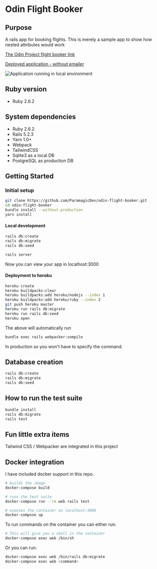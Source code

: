 # Odin Flight Booker

## Purpose

A rails app for booking flights.
This is merely a sample app to show how nested attributes would work

[The Odin Project flight
booker link](https://www.theodinproject.com/courses/ruby-on-rails/lessons/building-advanced-forms?ref=lnav#assignment)


[Deployed application - without emailer](https://paramagic-flight-booker.herokuapp.com/)

![Application running in local environment](https://gfycat.com/mealyfavoritedormouse)

## Ruby version

- Ruby 2.6.2

## System dependencies

- Ruby 2.6.2
- Rails 5.2.3
- Yarn 1.0+
- Webpack
- TailwindCSS
- Sqlite3 as a local DB
- PostgreSQL as production DB

## Getting Started

### Initial setup

```bash
git clone https://github.com/ParamagicDev/odin-flight-booker.git
cd odin-flight-booker
bundle install --without-production
yarn install
```

#### Local development

```bash
rails db:create
rails db:migrate
rails db:seed
```

```bash
rails server
```

Now you can view your app in localhost:3000

#### Deployment to heroku

```bash
heroku create
heroku buildpacks:clear
heroku buildpacks:add heroku/nodejs --index 1
heroku buildpacks:add heroku/ruby --index 2
git push heroku master
heroku run rails db:migrate
heroku run rails db:seed
heroku open
```

The above will automatically run

```bash
bundle exec rails webpacker:compile
```

In production so you won't have to specify the command.

## Database creation

```bash
rails db:create
rails db:migrate
rails db:seed
```

## How to run the test suite
```bash
bundle install
rails db:migrate
rails test
```

## Fun little extra items

Tailwind CSS / Webpacker are integrated in this project

## Docker integration

I have included docker support in this repo.

```bash
# builds the image
docker-compose build 

# runs the test suite
docker-compose run --rm web rails test

# exposes the container on localhost:3000
docker-compose up
```


To run commands on the container you can either run:

```bash
# This will give you a shell in the container
docker-compose exec web /bin/sh
```

Or you can run:

```bash
docker-compose exec web /bin/rails db:migrate
docker-compose exec web <command>
```
